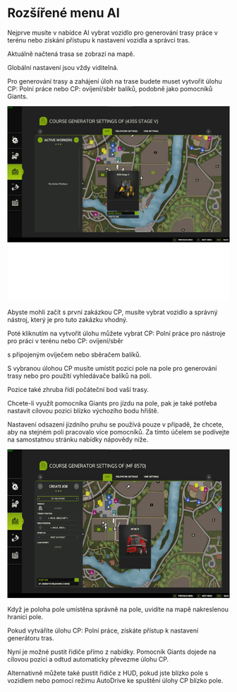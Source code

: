 # Rozšířené menu AI

  
  
Nejprve musíte v nabídce AI vybrat vozidlo pro generování trasy práce v terénu nebo získání přístupu k nastavení vozidla a správci tras.  
  
Aktuálně načtená trasa se zobrazí na mapě.  
  
Globální nastavení jsou vždy viditelná.  
  
Pro generování trasy a zahájení úloh na trase budete muset vytvořit úlohu CP: Polní práce nebo CP: ovíjení/sběr balíků, podobně jako pomocníků Giants.  
  


![Image](../assets/images/startjobmenuhelp_0_0_1024_895.png)

  
  
Abyste mohli začít s první zakázkou CP, musíte vybrat vozidlo a správný nástroj, který je pro tuto zakázku vhodný.  
  
Poté kliknutím na vytvořit úlohu můžete vybrat CP: Polní práce pro nástroje pro práci v terénu nebo CP: ovíjení/sběr  
  
s připojeným ovíječem nebo sběračem balíků.  
  


  
  
S vybranou úlohou CP musíte umístit pozici pole na pole pro generování trasy nebo pro použití vyhledávače balíků na poli.  
  
Pozice také zhruba řídí počáteční bod vaší trasy.  
  
Chcete-li využít pomocníka Giants pro jízdu na pole, pak je také potřeba nastavit cílovou pozici blízko výchozího bodu hřiště.  
  
Nastavení odsazení jízdního pruhu se používá pouze v případě, že chcete, aby na stejném poli pracovalo více pomocníků. Za tímto účelem se podívejte na samostatnou stránku nabídky nápovědy níže.  
  


![Image](../assets/images/readyjobmenuhelp_0_0_765_510.png)

  
  
Když je poloha pole umístěna správně na pole, uvidíte na mapě nakreslenou hranici pole.  
  
Pokud vytváříte úlohu CP: Polní práce, získáte přístup k nastavení generátoru tras.  
  


  
  
Nyní je možné pustit řidiče přímo z nabídky. Pomocník Giants dojede na cílovou pozici a odtud automaticky převezme úlohu CP.  
  
Alternativně můžete také pustit řidiče z HUD, pokud jste blízko pole s vozidlem nebo pomocí režimu AutoDrive ke spuštění úlohy CP blízko pole.  
  


